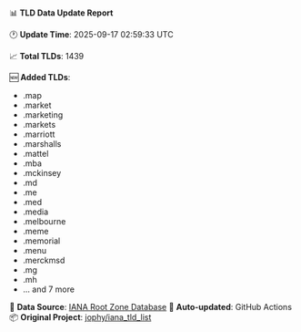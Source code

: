 📊 **TLD Data Update Report**

🕐 **Update Time**: 2025-09-17 02:59:33 UTC

📈 **Total TLDs**: 1439

🆕 **Added TLDs**:
  - .map
  - .market
  - .marketing
  - .markets
  - .marriott
  - .marshalls
  - .mattel
  - .mba
  - .mckinsey
  - .md
  - .me
  - .med
  - .media
  - .melbourne
  - .meme
  - .memorial
  - .menu
  - .merckmsd
  - .mg
  - .mh
  - ... and 7 more


🔄 **Data Source**: [IANA Root Zone Database](https://www.iana.org/domains/root/db/)
🤖 **Auto-updated**: GitHub Actions
📦 **Original Project**: [jophy/iana_tld_list](https://github.com/jophy/iana_tld_list)
